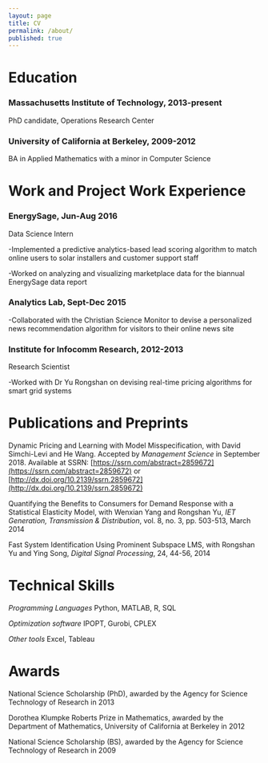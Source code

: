 ```yaml
---
layout: page
title: CV
permalink: /about/
published: true
---
```


# Education

### Massachusetts Institute of Technology, 2013-present

PhD candidate, Operations Research Center

### University of California at Berkeley, 2009-2012

BA in Applied Mathematics with a minor in Computer Science

# Work and Project Work Experience

### EnergySage, Jun-Aug 2016

Data Science Intern

-Implemented a predictive analytics-based lead scoring algorithm to match online users to solar installers and customer support staff

-Worked on analyzing and visualizing marketplace data for the biannual EnergySage data report

### Analytics Lab, Sept-Dec 2015

-Collaborated with the Christian Science Monitor to devise a personalized news recommendation algorithm for visitors to their online news site


### Institute for Infocomm Research, 2012-2013

Research Scientist

-Worked with Dr Yu Rongshan on devising real-time pricing algorithms for smart grid systems


# Publications and Preprints

Dynamic Pricing and Learning with Model Misspecification, with David Simchi-Levi and He Wang.  Accepted by _Management Science_ in September 2018.  Available at SSRN: [https://ssrn.com/abstract=2859672](https://ssrn.com/abstract=2859672) or [http://dx.doi.org/10.2139/ssrn.2859672](http://dx.doi.org/10.2139/ssrn.2859672)

Quantifying the Benefits to Consumers for Demand Response with a Statistical Elasticity Model, with Wenxian Yang and Rongshan Yu, _IET Generation, Transmission & Distribution_, vol. 8, no. 3, pp. 503-513, March 2014

Fast System Identification Using Prominent Subspace LMS, with Rongshan Yu and Ying Song, _Digital Signal Processing_, 24, 44-56, 2014



# Technical Skills

_Programming Languages_ Python, MATLAB, R, SQL

_Optimization software_ IPOPT, Gurobi, CPLEX

_Other tools_ Excel, Tableau


# Awards

National Science Scholarship (PhD), awarded by the Agency for Science Technology of Research in 2013

Dorothea Klumpke Roberts Prize in Mathematics, awarded by the Department of Mathematics, University of California at Berkeley in 2012

National Science Scholarship (BS), awarded by the Agency for Science Technology of Research in 2009
